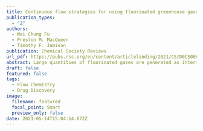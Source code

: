 ```yaml
---
title: Continuous flow strategies for using fluorinated greenhouse gases in fluoroalkylations
publication_types:
  - "2"
authors:
  - Wai Chung Fu
  - Preston M. MacQueen
  - Timothy F. Jamison
publication: Chemical Society Reviews 
url_pdf: https://pubs.rsc.org/en/content/articlelanding/2021/CS/D0CS00670J
abstract: Large quantities of fluorinated gases are generated as intermediates or byproducts from fluorinated polymer production annually, and they are effective ozone depleting substances or greenhouse gases. On the other hand, the incorporation of fluoroalkyl groups into drug molecules or bioactive compounds has been shown to enhance biological properties such as the bioavailability, binding selectivity, and metabolic stability. Extraction of fluoroalkyl sources, including trifluoromethyl and difluoromethyl groups, from the fluorinated gases is highly desirable, yet challenging under regular batch reaction conditions. Flow chemistry is an emerging and promising technique to address long-standing challenges in gas–liquid batch reactions such as insufficient interfacial contact and scalability issues. In this review, we highlight recent advances in continuous flow strategies toward enabling the use of fluorinated greenhouse gases in organic synthesis.
draft: false
featured: false
tags:
  - Flow Chemistry
  - Drug Discovery
image:
  filename: featured
  focal_point: Smart
  preview_only: false
date: 2021-05-14T15:04:14.672Z
---
```

